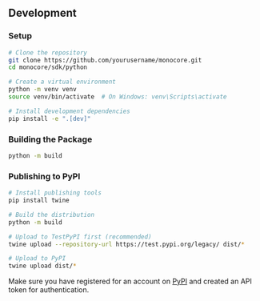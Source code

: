 
## Development

### Setup

```bash
# Clone the repository
git clone https://github.com/yourusername/monocore.git
cd monocore/sdk/python

# Create a virtual environment
python -m venv venv
source venv/bin/activate  # On Windows: venv\Scripts\activate

# Install development dependencies
pip install -e ".[dev]"
```

### Building the Package

```bash
python -m build
```

### Publishing to PyPI

```bash
# Install publishing tools
pip install twine

# Build the distribution
python -m build

# Upload to TestPyPI first (recommended)
twine upload --repository-url https://test.pypi.org/legacy/ dist/*

# Upload to PyPI
twine upload dist/*
```

Make sure you have registered for an account on [PyPI](https://pypi.org/) and created an API token for authentication.
